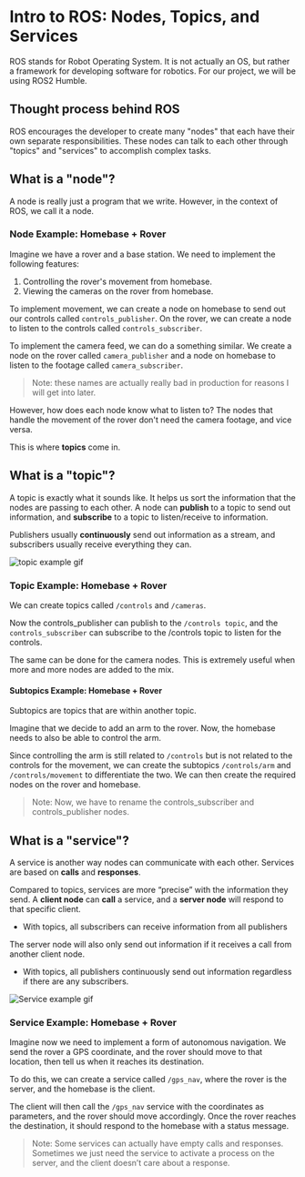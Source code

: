 # Intro to ROS: Nodes, Topics, and Services

ROS stands for Robot Operating System. It is not actually an OS, but rather a framework for developing software for robotics.
For our project, we will be using ROS2 Humble.

## Thought process behind ROS

ROS encourages the developer to create many "nodes" that each have their own separate responsibilities. These nodes can talk to each other through "topics" and "services" to accomplish complex tasks.

## What is a "node"?

A node is really just a program that we write. However, in the context of ROS, we call it a node.

### Node Example: Homebase + Rover

Imagine we have a rover and a base station. We need to implement the following features: 
1. Controlling the rover's movement from homebase.
2. Viewing the cameras on the rover from homebase.

To implement movement, we can create a node on homebase to send out our controls called `controls_publisher`. On the rover, we can create a node to listen to the controls called `controls_subscriber`.

To implement the camera feed, we can do a something similar. We create a node on the rover called `camera_publisher` and a node on homebase to listen to the footage called `camera_subscriber`.

> Note: these names are actually really bad in production for reasons I will get into later.

However, how does each node know what to listen to? The nodes that handle the movement of the rover don't need the camera footage, and vice versa. 

This is where **topics** come in.

## What is a "topic"?

A topic is exactly what it sounds like. It helps us sort the information that the nodes are passing to each other. A node can **publish** to a topic to send out information, and **subscribe** to a topic to listen/receive to information.

Publishers usually **continuously** send out information as a stream, and subscribers usually receive everything they can. 

![topic example gif](https://docs.ros.org/en/humble/_images/Nodes-TopicandService.gif)

### Topic Example: Homebase + Rover

We can create topics called `/controls` and `/cameras`.

Now the controls_publisher can publish to the `/controls topic`, and the `controls_subscriber` can subscribe to the /controls topic to listen for the controls.

The same can be done for the camera nodes. This is extremely useful when more and more nodes are added to the mix.

#### Subtopics Example: Homebase + Rover

Subtopics are topics that are within another topic. 

Imagine that we decide to add an arm to the rover. Now, the homebase needs to also be able to control the arm.

Since controlling the arm is still related to `/controls` but is not related to the controls for the movement, we can create the subtopics `/controls/arm` and `/controls/movement` to differentiate the two. We can then create the required nodes on the rover and homebase.

> Note: Now, we have to rename the controls_subscriber and controls_publisher nodes.

## What is a "service"?

A service is another way nodes can communicate with each other. Services are based on **calls** and **responses**.

Compared to topics, services are more “precise” with the information they send. A **client node** can **call** a service, and a **server node** will respond to that specific client. 

- With topics, all subscribers can receive information from all publishers

The server node will also only send out information if it receives a call from another client node.

- With topics, all publishers continuously send out information regardless if there are any subscribers.

![Service example gif](https://docs.ros.org/en/humble/_images/Service-MultipleServiceClient.gif)

### Service Example: Homebase + Rover

Imagine now we need to implement a form of autonomous navigation. We send the rover a GPS coordinate, and the rover should move to that location, then tell us when it reaches its destination.

To do this, we can create a service called `/gps_nav`, where the rover is the server, and the homebase is the client.

The client will then call the `/gps_nav` service with the coordinates as parameters, and the rover should move accordingly. Once the rover reaches the destination, it should respond to the homebase with a status message.

> Note: Some services can actually have empty calls and responses. Sometimes we just need the service to activate a process on the server, and the client doesn’t care about a response.
